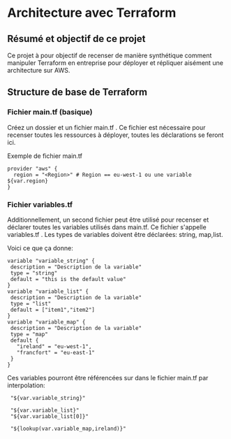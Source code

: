 # Architecture avec Terraform  

## Résumé et objectif de ce projet  

Ce projet à pour objectif de recenser de manière synthétique comment manipuler Terraform en entreprise pour déployer et répliquer aisément une architecture sur AWS.  

## Structure de base de Terraform    

### Fichier main.tf (basique)  
Créez un dossier et un fichier main.tf . Ce fichier est nécessaire pour recenser toutes les ressources à déployer, toutes les déclarations se feront ici.

Exemple de fichier main.tf
```
provider "aws" {  
  region = "<Region>" # Region == eu-west-1 ou une variable ${var.region}  
}  
```

### Fichier variables.tf  

Additionnellement, un second fichier peut être utilisé pour recenser et déclarer toutes les variables utilisés dans main.tf. Ce fichier s'appelle variables.tf . Les types de variables doivent être déclarées: string, map,list.  

Voici ce que ça donne:  
```
variable "variable_string" {
 description = "Description de la variable"
 type = "string" 
 default = "this is the default value"
}
variable "variable_list" {  
 description = "Description de la variable"  
 type = "list"  
 default = ["item1","item2"]  
}
variable "variable_map" {
 description = "Description de la variable"
 type = "map"
 default {
   "ireland" = "eu-west-1",
   "francfort" = "eu-east-1"
 }
}
```
Ces variables pourront être référencées sur dans le fichier main.tf par interpolation:  
```
 "${var.variable_string}" 

 "${var.variable_list}" 
 "${var.variable_list[0]}" 

 "${lookup(var.variable_map,ireland)}" 
```

